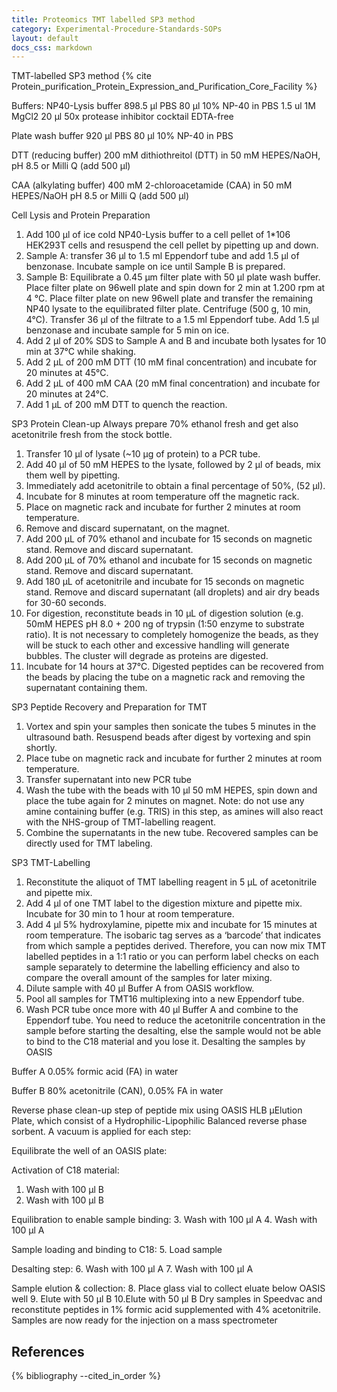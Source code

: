 ```yaml
---
title: Proteomics TMT labelled SP3 method
category: Experimental-Procedure-Standards-SOPs
layout: default
docs_css: markdown
---
```



TMT-labelled SP3 method {% cite Protein_purification_Protein_Expression_and_Purification_Core_Facility %}

Buffers:
NP40-Lysis buffer
898.5 µl PBS
80 µl 10% NP-40 in PBS
1.5 ul 1M MgCl2
20 µl 50x protease inhibitor cocktail EDTA-free

Plate wash buffer
920 µl PBS
80 µl 10% NP-40 in PBS

DTT (reducing buffer)
200 mM dithiothreitol (DTT) in 50 mM HEPES/NaOH, pH 8.5 or Milli Q (add 500 µl)

CAA (alkylating buffer)
400 mM 2-chloroacetamide (CAA) in 50 mM HEPES/NaOH pH 8.5 or Milli Q (add 500 µl)

Cell Lysis and Protein Preparation
1. Add 100 µl of ice cold NP40-Lysis buffer to a cell pellet of 1*106 HEK293T cells and resuspend the cell pellet by pipetting up and down. 
2. Sample A: transfer 36 µl to 1.5 ml Eppendorf tube and add 1.5 µl of benzonase. Incubate sample on ice until Sample B is prepared. 
3. Sample B: Equilibrate a 0.45 µm filter plate with 50 µl plate wash buffer. Place filter plate on 96well plate and spin down for 2 min at 1.200 rpm at 4 °C. Place filter plate on new 96well plate and transfer the remaining NP40 lysate to the equilibrated filter plate. Centrifuge (500 g, 10 min, 4°C). Transfer 36 µl of the filtrate to a 1.5 ml Eppendorf tube. Add 1.5 µl benzonase and incubate sample for 5 min on ice. 
4. Add 2 µl of 20% SDS to Sample A and B and incubate both lysates for 10 min at 37°C while shaking. 
5. Add 2 µL of 200 mM DTT (10 mM final concentration) and incubate for 20 minutes at 45°C. 
6. Add 2 µL of 400 mM CAA (20 mM final concentration) and incubate for 20 minutes at 24°C. 
7. Add 1 µL of 200 mM DTT to quench the reaction.

SP3 Protein Clean-up
Always prepare 70% ethanol fresh and get also acetonitrile fresh from the stock bottle.
1. Transfer 10 µl of lysate (~10 µg of protein) to a PCR tube.
2. Add 40 µl of 50 mM HEPES to the lysate, followed by 2 µl of beads, mix them well by pipetting.
3. Immediately add acetonitrile to obtain a final percentage of 50%, (52 µl).
4. Incubate for 8 minutes at room temperature off the magnetic rack.
5. Place on magnetic rack and incubate for further 2 minutes at room temperature.
6. Remove and discard supernatant, on the magnet.
7. Add 200 µL of 70% ethanol and incubate for 15 seconds on magnetic stand. Remove and discard supernatant.
8. Add 200 µL of 70% ethanol and incubate for 15 seconds on magnetic stand. Remove and discard supernatant.
9. Add 180 µL of acetonitrile and incubate for 15 seconds on magnetic stand. Remove and discard supernatant (all droplets) and air dry beads for 30-60 seconds.
10. For digestion, reconstitute beads in 10 µL of digestion solution (e.g. 50mM HEPES pH 8.0 + 200 ng of trypsin (1:50 enzyme to substrate ratio). It is not necessary to completely homogenize the beads, as they will be stuck to each other and excessive handling will generate bubbles. The cluster will degrade as proteins are digested.
11. Incubate for 14 hours at 37°C.
Digested peptides can be recovered from the beads by placing the tube on a magnetic rack and removing the supernatant containing them.

SP3 Peptide Recovery and Preparation for TMT
1. Vortex and spin your samples then sonicate the tubes 5 minutes in the ultrasound bath. Resuspend
beads after digest by vortexing and spin shortly.
2. Place tube on magnetic rack and incubate for further 2 minutes at room temperature.
3. Transfer supernatant into new PCR tube
4. Wash the tube with the beads with 10 µl 50 mM HEPES, spin down and place the tube again for 2 minutes on magnet. Note: do not use any amine containing buffer (e.g. TRIS) in this step, as amines will also react with the NHS-group of TMT-labelling reagent.
5. Combine the supernatants in the new tube.
Recovered samples can be directly used for TMT labeling.

SP3 TMT-Labelling
1. Reconstitute the aliquot of TMT labelling reagent in 5 µL of acetonitrile and pipette mix.
2. Add 4 µl of one TMT label to the digestion mixture and pipette mix. Incubate for 30 min to 1 hour at room temperature.
3. Add 4 µl 5% hydroxylamine, pipette mix and incubate for 15 minutes at room temperature.
The isobaric tag serves as a ‘barcode’ that indicates from which sample a peptides derived. Therefore, you can now mix TMT labelled peptides in a 1:1 ratio or you can perform label checks on each sample separately to determine the labelling efficiency and also to compare the overall amount of the samples for later mixing.
4. Dilute sample with 40 µl Buffer A from OASIS workflow.
5. Pool all samples for TMT16 multiplexing into a new Eppendorf tube.
6. Wash PCR tube once more with 40 µl Buffer A and combine to the Eppendorf tube.
You need to reduce the acetonitrile concentration in the sample before starting the desalting, else the sample would not be able to bind to the C18 material and you lose it.
Desalting the samples by OASIS

Buffer A
0.05% formic acid (FA) in water

Buffer B
80% acetonitrile (CAN), 0.05% FA in water

Reverse phase clean-up step of peptide mix using OASIS HLB µElution Plate, which consist of a Hydrophilic-Lipophilic Balanced reverse phase sorbent. A vacuum is applied for each step: 

Equilibrate the well of an OASIS plate:

Activation of C18 material:
1. Wash with 100 µl B
2. Wash with 100 µl B

Equilibration to enable sample binding:
3. Wash with 100 µl A
4. Wash with 100 µl A

Sample loading and binding to C18:
5. Load sample

Desalting step:
6. Wash with 100 µl A
7. Wash with 100 µl A

Sample elution & collection:
8. Place glass vial to collect eluate below OASIS well
9. Elute with 50 µl B
10.Elute with 50 µl B
Dry samples in Speedvac and reconstitute peptides in 1% formic acid supplemented with 4% acetonitrile. Samples are now ready for the injection on a mass spectrometer

## References
{% bibliography --cited_in_order %}

